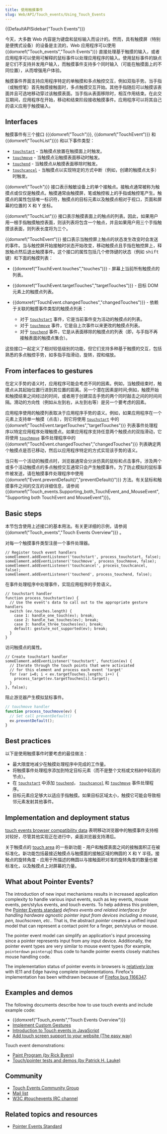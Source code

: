 ```yaml
---
title: 使用触摸事件
slug: Web/API/Touch_events/Using_Touch_Events
---
```


{{DefaultAPISidebar("Touch Events")}}

今天，大多数 Web 内容是为键盘和鼠标输入而设计的。然而，具有触摸屏（特别是便携式设备）的设备是主流的，Web 应用程序可以使用 {{domxref("Touch_events","Touch Events")}} 直接处理基于触摸的输入，或者应用程序可以使用可解释的鼠标事件以处理应用程序的输入。使用鼠标事件的缺点是它们不支持并发用户输入，而触摸事件支持多个同时输入（可能在触摸面上的不同位置），从而增强用户体验。

触摸事件界面支持应用程序特定的单触摸和多点触控交互，例如双指手势。当手指（或触控笔）首先触摸接触面时，多点触摸交互开始。其他手指随后可以触摸该表面并且可选地移动穿过该触摸表面。当手指从表面移除时，相互作用结束。在此交互期间，应用程序在开始，移动和结束阶段接收触摸事件。应用程序可以将其自己的语义应用于触摸输入。

## Interfaces

触摸事件有三个接口 ({{domxref("Touch")}}, {{domxref("TouchEvent")}} 和 {{domxref("TouchList")}}) 和以下事件类型：

- [`touchstart`](/zh-CN/docs/Web/API/Element/touchstart_event) - 当触摸点放置在触摸面上时触发。
- [`touchmove`](/zh-CN/docs/Web/API/Element/touchmove_event) - 当触摸点沿触摸表面移动时触发。
- [`touchend`](/zh-CN/docs/Web/API/Element/touchend_event) - 当触摸点从触摸表面移除时触发。
- [`touchcancel`](/zh-CN/docs/Web/API/Element/touchcancel_event) - 当触摸点以实现特定的方式中断（例如，创建的触摸点太多）时触发。

{{domxref("Touch")}} 接口表示触敏设备上的单个接触点。接触点通常被称为触摸点或仅仅是触摸点。触摸通常由触摸屏，笔或触控板上的手指或触控笔产生。触摸点的属性包括唯一标识符，触摸点的目标元素以及触摸点相对于视口，页面和屏幕的位置的 X 和 Y 坐标。

{{domxref("TouchList")}} 接口表示触摸表面上的触点的列表。因此，如果用户用一根手指触摸触控表面，则该列表将包含一个触点，并且如果用户用三个手指触摸该表面，则列表长度将为三个。

{{domxref("TouchEvent")}} 接口表示当触控屏上触点的状态发生改变时会发送的事件。当与触控屏开始接触时状态开始改变，移动触摸点且手指在触控屏上，释放触点然后退出触摸事件。这个接口的属性包括几个修饰键的状态（例如 <kbd>shift</kbd>键）和下面的触摸列表：

- {{domxref("TouchEvent.touches","touches")}} - 屏幕上当前所有触摸点的列表。
- {{domxref("TouchEvent.targetTouches","targetTouches")}} - 目标 DOM 元素上的触摸点列表。
- {{domxref("TouchEvent.changedTouches","changedTouches")}} - 依赖于关联的触摸事件类型的触摸点列表：

  - 对于 [`touchstart`](/zh-CN/docs/Web/API/Element/touchstart_event) 事件，它是当前事件变为活动的触摸点的列表。
  - 对于 [`touchmove`](/zh-CN/docs/Web/API/Element/touchmove_event) 事件，它是自上次事件以来更改的触摸点列表。
  - 对于 [`touchend`](/zh-CN/docs/Web/API/Element/touchend_event) 事件，它是从表面移除的触摸点的列表（即，与手指不再接触表面的触摸点集合）。

这些接口一起定义了相对较低级别的功能，但它们支持多种基于触摸的交互，包括熟悉的多点触控手势，如多指手指滑动，旋转，捏和缩放。

## From interfaces to gestures

在定义手势的语义时，应用程序可能会考虑不同的因素。例如，当触摸结束时，触摸点从其起始位置行进到其位置的距离。另一个潜在因素是时间;例如，触摸开始和触摸结束之间经过的时间，或者用于创建双击手势的两个同时敲击之间的时间间隔。滑动的方向性（例如从左到右，从左到右等）是另一个要考虑的因素。

应用程序使用的触摸列表取决于应用程序手势的语义。例如，如果应用程序在一个元素上支持单一触摸（点击），则它将使用 [`touchstart`](/zh-CN/docs/Web/API/Element/touchstart_event) 中的 {{domxref("TouchEvent.targetTouches","targetTouches")}} 列表事件处理程序以特定应用程序处理触摸点。如果应用程序支持任意两个触摸点的双指滑动，它将使用 [`touchmove`](/zh-CN/docs/Web/API/Element/touchmove_event) 事件处理程序中的 {{domxref("TouchEvent.changedTouches","changedTouches")}} 列表确定两个触摸点是否已移动，然后以应用程序特定的方式实现该手势的语义。

当只有一个活动的触摸点时，浏览器通常会分派仿真的鼠标和点击事件。涉及两个或多个活动触摸点的多点触控交互通常只会产生触摸事件。为了防止模拟的鼠标事件被发送，请在触摸事件处理程序中使用 {{domxref("Event.preventDefault()","preventDefault()")}} 方法。有关鼠标和触摸事件之间的交互的详细信息，请参阅 {{domxref("Touch_events.Supporting_both_TouchEvent_and_MouseEvent", "Supporting both TouchEvent and MouseEvent")}}。

## Basic steps

本节包含使用上述接口的基本用法。有关更详细的示例，请参阅 {{domxref("Touch_events","Touch Events Overview")}} 。

对每一个触摸事件类型注册一个事件处理器。

```
// Register touch event handlers
someElement.addEventListener('touchstart', process_touchstart, false);
someElement.addEventListener('touchmove', process_touchmove, false);
someElement.addEventListener('touchcancel', process_touchcancel, false);
someElement.addEventListener('touchend', process_touchend, false);
```

在事件处理程序中处理事件，实现应用程序的手势语义。

```
// touchstart handler
function process_touchstart(ev) {
  // Use the event's data to call out to the appropriate gesture handlers
  switch (ev.touches.length) {
    case 1: handle_one_touch(ev); break;
    case 2: handle_two_touches(ev); break;
    case 3: handle_three_touches(ev); break;
    default: gesture_not_supported(ev); break;
  }
}
```

访问触摸点的属性。

```
// Create touchstart handler
someElement.addEventListener('touchstart', function(ev) {
  // Iterate through the touch points that were activiated
  // for this element and process each event 'target'
  for (var i=0; i < ev.targetTouches.length; i++) {
    process_target(ev.targetTouches[i].target);
  }
}, false);
```

阻止游览器产生模拟鼠标事件。

```js
// touchmove handler
function process_touchmove(ev) {
  // Set call preventDefault()
  ev.preventDefault();
}
```

## Best practices

以下是使用触摸事件时要考虑的最佳做法：

- 最大限度地减少在触摸处理程序中完成的工作量。
- 将触摸事件处理程序添加到特定目标元素（而不是整个文档或文档树中较高的节点）。
- 在 [`touchstart`](/zh-CN/docs/Web/API/Element/touchstart_event) 中添加 [`touchend`](/zh-CN/docs/Web/API/Element/touchend_event)， [`touchcancel`](/zh-CN/docs/Web/API/Element/touchcancel_event) 和 [`touchmove`](/zh-CN/docs/Web/API/Element/touchmove_event) 事件处理程序。
- 目标元素应足够大以适应手指触摸。如果目标区域太小，触摸它可能会导致相邻元素发射其他事件。

## Implementation and deployment status

[touch events browser compatibility data](/zh-CN/docs/Web/API/Touch_events/Web/API/Touch_events#Browser_compatibility) 表明移动浏览器中的触摸事件支持相对较好，尽管其他实现正在进行中，桌面浏览器支持滞后。

关于触摸点的 [touch area](/zh-CN/docs/Web/API/Touch_events/Web/API/Touch#Touch_area) 的一些新功能 - 用户和触摸表面之间的接触面积正在被标准化。新功能包括最接近触摸点与触摸面的接触区域的椭圆的 X 和 Y 半径。接触点的旋转角度 - 应用于所描述的椭圆以与接触面积对准的旋转角度的数量也被标准化，以及触摸点上对屏幕的力量。

## What about Pointer Events?

The introduction of new input mechanisms results in increased application complexity to handle various input events, such as key events, mouse events, pen/stylus events, and touch events. To help address this problem, the [Pointer Events standard](http://www.w3.org/TR/pointerevents/) _defines events and related interfaces for handling hardware agnostic pointer input from devices including a mouse, pen, touchscreen, etc._. That is, the abstract _pointer_ creates a unified input model that can represent a contact point for a finger, pen/stylus or mouse.

The pointer event model can simplify an application's input processing since a pointer represents input from any input device. Additionally, the pointer event types are very similar to mouse event types (for example, `pointerdown` `pointerup`) thus code to handle pointer events closely matches mouse handling code.

The implementation status of pointer events in browsers is [relatively low](http://caniuse.com/#search=pointer) with IE11 and Edge having complete implementations. Firefox's implementation has been withdrawn because of [Firefox bug 1166347](https://bugzil.la/1166347).

## Examples and demos

The following documents describe how to use touch events and include example code:

- {{domxref("Touch_events","Touch Events Overview")}}
- [Implement Custom Gestures](https://developers.google.com/web/fundamentals/design-and-ui/input/touch/touch-events)
- [Introduction to Touch events in JavaScript](http://www.javascriptkit.com/javatutors/touchevents.shtml)
- [Add touch screen support to your website (The easy way)](http://www.codicode.com/art/easy_way_to_add_touch_support_to_your_website.aspx)

Touch event demonstrations:

- [Paint Program (by Rick Byers)](https://rbyers.github.io/paint.html)
- [Touch/pointer tests and demos (by Patrick H. Lauke)](http://patrickhlauke.github.io/touch/)

## Community

- [Touch Events Community Group](https://github.com/w3c/touch-events)
- [Mail list](http://lists.w3.org/Archives/Public/public-touchevents/)
- [W3C #touchevents IRC channel](irc://irc.w3.org:6667/)

## Related topics and resources

- [Pointer Events Standard](http://www.w3.org/TR/pointerevents/)
